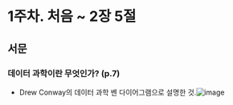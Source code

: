 # 1주차. 처음 ~ 2장 5절

## 서문
### 데이터 과학이란 무엇인가? (p.7)
- Drew Conway의 데이터 과학 벤 다이어그램으로 설명한 것.![image](https://github.com/user-attachments/assets/f12463ff-d789-4f79-ae55-4b254f7524b2)
